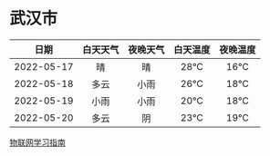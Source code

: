# 武汉市
|日期|白天天气|夜晚天气|白天温度|夜晚温度|
|:--:|:--:|:--:|:--:|:--:|
|2022-05-17|晴|晴|28℃|16℃|
|2022-05-18|多云|小雨|26℃|18℃|
|2022-05-19|小雨|小雨|20℃|18℃|
|2022-05-20|多云|阴|23℃|19℃|
 
[物联网学习指南](http://doc.lziqi.top/IoT)

